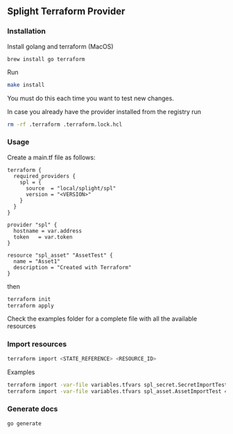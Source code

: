 ## Splight Terraform Provider

### Installation

Install golang and terraform (MacOS)

```
brew install go terraform
```

Run

```bash
make install
```

You must do this each time you want to test new changes.

In case you already have the provider installed from the registry run

```sh
rm -rf .terraform .terraform.lock.hcl
```

### Usage

Create a main.tf file as follows:

```
terraform {
  required_providers {
    spl = {
      source  = "local/splight/spl"
      version = "<VERSION>"
    }
  }
}

provider "spl" {
  hostname = var.address
  token   = var.token
}

resource "spl_asset" "AssetTest" {
  name = "Asset1"
  description = "Created with Terraform"
}
```

then

```sh
terraform init
terraform apply
```

Check the examples folder for a complete file with all the available resources

### Import resources

```sh
terraform import <STATE_REFERENCE> <RESOURCE_ID>
```

Examples

```sh
terraform import -var-file variables.tfvars spl_secret.SecretImportTest 3e408b18-79df-465b-850d-6629088224de
terraform import -var-file variables.tfvars spl_asset.AssetImportTest 4e408b18-79df-465b-850d-6629088224de
```

### Generate docs

```
go generate
```
